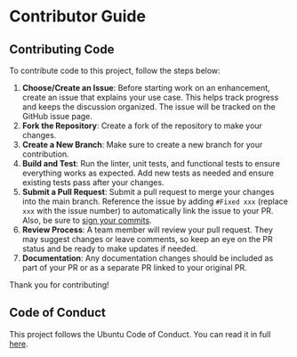 # Contributor Guide

## Contributing Code

To contribute code to this project, follow the steps below:

1. **Choose/Create an Issue**: Before starting work on an enhancement, create an issue that explains your use case. This helps track progress and keeps the discussion organized. The issue will be tracked on the GitHub issue page.
2. **Fork the Repository**: Create a fork of the repository to make your changes.
3. **Create a New Branch**: Make sure to create a new branch for your contribution.
4. **Build and Test**: Run the linter, unit tests, and functional tests to ensure everything works as expected. Add new tests as needed and ensure existing tests pass after your changes.
5. **Submit a Pull Request**: Submit a pull request to merge your changes into the main branch. Reference the issue by adding `#Fixed xxx` (replace `xxx` with the issue number) to automatically link the issue to your PR. Also, be sure to [sign your commits](https://docs.github.com/en/authentication/managing-commit-signature-verification/signing-commits).
6. **Review Process**: A team member will review your pull request. They may suggest changes or leave comments, so keep an eye on the PR status and be ready to make updates if needed.
7. **Documentation**: Any documentation changes should be included as part of your PR or as a separate PR linked to your original PR.

Thank you for contributing!

## Code of Conduct

This project follows the Ubuntu Code of Conduct. You can read it in full [here](https://ubuntu.com/community/code-of-conduct).
